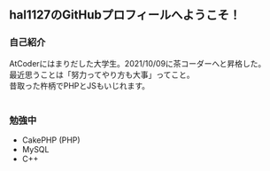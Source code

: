 ## hal1127のGitHubプロフィールへようこそ！

### 自己紹介
AtCoderにはまりだした大学生。2021/10/09に茶コーダーへと昇格した。<br>
最近思うことは「努力ってやり方も大事」ってこと。<br>
昔取った杵柄でPHPとJSもいじれます。<br>
<br>
### 勉強中
- CakePHP (PHP)
- MySQL
- C++
